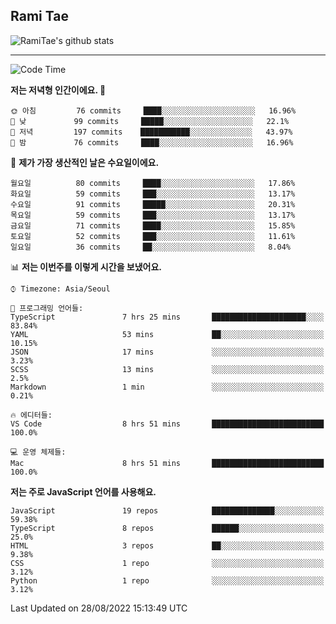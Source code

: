 ## Rami Tae

![RamiTae's github stats](https://github-readme-stats.vercel.app/api?username=RamiTae&show_icons=true&theme=tokyonight)

---
<!--START_SECTION:waka-->
![Code Time](http://img.shields.io/badge/Code%20Time-344%20hrs%206%20mins-blue)

**저는 저녁형 인간이에요. 🦉** 

```text
🌞 아침         76 commits     ████░░░░░░░░░░░░░░░░░░░░░   16.96% 
🌆 낮　         99 commits     █████░░░░░░░░░░░░░░░░░░░░   22.1% 
🌃 저녁         197 commits    ███████████░░░░░░░░░░░░░░   43.97% 
🌙 밤　         76 commits     ████░░░░░░░░░░░░░░░░░░░░░   16.96%

```
📅 **제가 가장 생산적인 날은 수요일이에요.** 

```text
월요일          80 commits     ████░░░░░░░░░░░░░░░░░░░░░   17.86% 
화요일          59 commits     ███░░░░░░░░░░░░░░░░░░░░░░   13.17% 
수요일          91 commits     █████░░░░░░░░░░░░░░░░░░░░   20.31% 
목요일          59 commits     ███░░░░░░░░░░░░░░░░░░░░░░   13.17% 
금요일          71 commits     ████░░░░░░░░░░░░░░░░░░░░░   15.85% 
토요일          52 commits     ███░░░░░░░░░░░░░░░░░░░░░░   11.61% 
일요일          36 commits     ██░░░░░░░░░░░░░░░░░░░░░░░   8.04%

```


📊 **저는 이번주를 이렇게 시간을 보냈어요.** 

```text
⌚︎ Timezone: Asia/Seoul

💬 프로그래밍 언어들: 
TypeScript               7 hrs 25 mins       █████████████████████░░░░   83.84% 
YAML                     53 mins             ██░░░░░░░░░░░░░░░░░░░░░░░   10.15% 
JSON                     17 mins             ░░░░░░░░░░░░░░░░░░░░░░░░░   3.23% 
SCSS                     13 mins             ░░░░░░░░░░░░░░░░░░░░░░░░░   2.5% 
Markdown                 1 min               ░░░░░░░░░░░░░░░░░░░░░░░░░   0.21%

🔥 에디터들: 
VS Code                  8 hrs 51 mins       █████████████████████████   100.0%

💻 운영 체제들: 
Mac                      8 hrs 51 mins       █████████████████████████   100.0%

```

**저는 주로 JavaScript 언어를 사용해요.** 

```text
JavaScript               19 repos            ██████████████░░░░░░░░░░░   59.38% 
TypeScript               8 repos             ██████░░░░░░░░░░░░░░░░░░░   25.0% 
HTML                     3 repos             ██░░░░░░░░░░░░░░░░░░░░░░░   9.38% 
CSS                      1 repo              ░░░░░░░░░░░░░░░░░░░░░░░░░   3.12% 
Python                   1 repo              ░░░░░░░░░░░░░░░░░░░░░░░░░   3.12%

```



 Last Updated on 28/08/2022 15:13:49 UTC
<!--END_SECTION:waka-->
